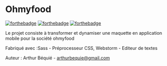 # Ohmyfood
[![forthebadge](https://forthebadge.com/images/badges/uses-html.svg)](https://forthebadge.com) [![forthebadge](https://forthebadge.com/images/badges/uses-css.svg)](https://forthebadge.com) [![forthebadge](https://forthebadge.com/images/badges/powered-by-electricity.svg)](https://forthebadge.com)

Le projet consiste à transformer et dynamiser une maquette en application mobile pour la société ohmyfood

Fabriqué avec :Sass - Préprocesseur CSS, Webstorm - Editeur de textes

Auteur : Arthur Béquié - arthurbequie@gmail.com
